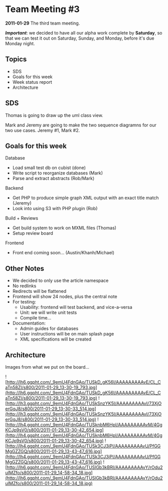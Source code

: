 # Team Meeting #3 #

**2011-01-29** The third team meeting.

_**Important**_: we decided to have all our alpha work complete by **Saturday**, so that we can test it out on Saturday, Sunday, and Monday, before it's due Monday night.

## Topics ##

  * SDS
  * Goals for this week
  * Week status report
  * Architecture

## SDS ##

Thomas is going to draw up the uml class view.

Mark and Jeremy are going to make the two sequence diagramns for our two use cases. Jeremy #1, Mark #2.

## Goals for this week ##

Database
  * Load small test db on cubist (done)
  * Write script to reorganize databases (Mark)
  * Parse and extract abstracts (Rob/Mark)

Backend
  * Get PHP to produce simple graph XML output with an exact title match (Jeremy)
  * Look into using S3 with PHP plugin (Rob)

Build + Reviews
  * Get build system to work on MXML files (Thomas)
  * Setup review board

Frontend
  * Front end coming soon... (Austin/Khanh/Michael)

## Other Notes ##

  * We decided to only use the article namespace
  * No redlinks
  * Redirects will be flattened
  * Frontend will show 24 nodes, plus the central note
  * For testing:
    * Usability: frontend will test backend, and vice-a-versa
    * Unit: we will write unit tests
    * Compile time...
  * Documentation:
    * Admin guides for databases
    * User instructions will be on main splash page
    * XML specifications will be created

## Architecture ##

Images from what we put on the board...

![http://lh6.ggpht.com/_9emU4FdnGAo/TUSkD_gK56I/AAAAAAAAAvE/CL_CaTn58ZI/s800/2011-01-29_13-30-19_793.jpg](http://lh6.ggpht.com/_9emU4FdnGAo/TUSkD_gK56I/AAAAAAAAAvE/CL_CaTn58ZI/s800/2011-01-29_13-30-19_793.jpg)
![http://lh3.ggpht.com/_9emU4FdnGAo/TUSkSnzYK5I/AAAAAAAAAvI/73XjOerGqJ8/s800/2011-01-29_13-30-33_514.jpg](http://lh3.ggpht.com/_9emU4FdnGAo/TUSkSnzYK5I/AAAAAAAAAvI/73XjOerGqJ8/s800/2011-01-29_13-30-33_514.jpg)
![http://lh4.ggpht.com/_9emU4FdnGAo/TUSknbM6HpI/AAAAAAAAAvM/4GgKCJp9sV0/s800/2011-01-29_13-30-42_654.jpg](http://lh4.ggpht.com/_9emU4FdnGAo/TUSknbM6HpI/AAAAAAAAAvM/4GgKCJp9sV0/s800/2011-01-29_13-30-42_654.jpg)
![http://lh4.ggpht.com/_9emU4FdnGAo/TUSk3CJ3jPI/AAAAAAAAAvU/PfGGMgGZZGQ/s800/2011-01-29_13-43-47_616.jpg](http://lh4.ggpht.com/_9emU4FdnGAo/TUSk3CJ3jPI/AAAAAAAAAvU/PfGGMgGZZGQ/s800/2011-01-29_13-43-47_616.jpg)
![http://lh6.ggpht.com/_9emU4FdnGAo/TUSlGb3kBRI/AAAAAAAAAvY/rOdu2uIMZfo/s800/2011-01-29_14-58-34_18.jpg](http://lh6.ggpht.com/_9emU4FdnGAo/TUSlGb3kBRI/AAAAAAAAAvY/rOdu2uIMZfo/s800/2011-01-29_14-58-34_18.jpg)